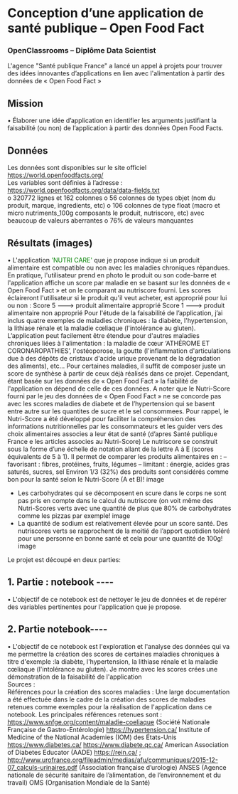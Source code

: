 # Conception d’une application de santé publique – Open Food Fact 
### OpenClassrooms – Diplôme Data Scientist

L'agence "Santé publique France" a lancé un appel à projets pour trouver des idées innovantes d’applications en lien avec l'alimentation à partir des données de « Open Food Fact »
## Mission  
• Élaborer une idée d’application en identifier les arguments justifiant la faisabilité (ou non) de l’application à partir des données Open Food Facts.
## Données
Les données sont disponibles sur le site officiel https://world.openfoodfacts.org/   
Les variables sont définies à l’adresse : https://world.openfoodfacts.org/data/data-fields.txt  
o	320772 lignes et 162 colonnes 
o	56 colonnes de types objet (nom du produit, marque, ingredients, etc)
o	106 colonnes de type float (macro et micro nutriments_100g composants le produit, nutriscore, etc) avec beaucoup de valeurs aberrantes 
o	76% de valeurs manquantes
## Résultats (images)
• L'application <font color='green'>'NUTRI CARE'</font> que je propose indique si un produit alimentaire est compatible ou non avec les maladies chroniques répandues. En pratique, l'utilisateur prend en photo le produit ou son code-barre et l'application affiche un score par maladie en se basant sur les données de « Open Food Fact » et on le comparant au nutriscore fourni. Les scores éclaireront l'utilisateur si le produit qu'il veut acheter, est approprié pour lui ou non :
Score 5 ---> produit alimentaire approprié
Score 1 ---> produit alimentaire non approprié
Pour l'étude de la faisabilité de l’application, j’ai inclus quatre exemples de maladies chroniques : la diabète, l'hypertension, la lithiase rénale et la maladie cœliaque (l'intolérance au gluten). L’application peut facilement être étendue pour d'autres maladies chroniques liées à l'alimentation : la maladie de cœur ‘ATHÉROME ET CORONAROPATHIES’, l'ostéoporose, la goutte (l'inflammation d'articulations due à des dépôts de cristaux d'acide urique provenant de la dégradation des aliments), etc... Pour certaines maladies, il suffit de composer juste un score de synthèse à partir de ceux déjà réalisés dans ce projet.
Cependant, étant basée sur les données de « Open Food Fact » la fiabilité de l'application en dépend de celle de ces données. A noter que le Nutri-Score fourni par le jeu des données de « Open Food Fact » ne se concorde pas avec les scores maladies de diabete et de l’hypertension qui se basent entre autre sur les quantites de sucre et le sel consommees. Pour rappel, le Nutri-Score a été développé pour faciliter la compréhension des informations nutritionnelles par les consommateurs et les guider vers des choix alimentaires associes a leur état de santé (d’apres Santé publique France e les articles associes au Nutri-Score)
Le nutriscore se construit sous la forme d’une échelle de notation allant de la lettre A à E (scores équivalents de 5 à 1). 
Il permet de comparer les produits alimentaires en :
– favorisant : fibres, protéines, fruits, légumes
– limitant  : énergie, acides gras saturés, sucres, sel
Environ 1/3 (32%) des produits sont considérés comme bon pour la santé selon le Nutri-Score (A et B)! image 
-	Les carbohydrates qui se décomposent en scure dans le corps ne sont pas pris en compte dans le calcul du nutriscore (on voit même des Nutri-Scores verts avec une quantité de plus que 80% de carbohydrates comme les pizzas par exemple! image
-	La quantité de sodium est relativement élevée pour un score santé. Des nutriscores verts se rapprochent de la moitié de l’apport quotidien toléré pour une personne en bonne santé et cela pour une quantité de 100g! image

Le projet est découpé en deux parties:   
## 1. Partie   : notebook ----
• L'objectif de ce notebook est de nettoyer le jeu de données et de repérer des variables pertinentes pour l'application que je propose.   
## 2. Partie notebook----
• L'objectif de ce notebook est l'exploration et l'analyse des données qui va me permettre la création des scores de certaines maladies chroniques à titre d'exemple :la  diabète, l'hypertension, la lithiase rénale et la maladie cœliaque (l'intolérance au gluten). Je montre avec les scores crées une démonstration de la faisabilité de l'application	 
Sources :    
Références pour la création des scores maladies : Une large documentation a été effectuée dans le cadre de la création des scores de maladies retenues comme exemples pour la réalisation de l'application dans ce notebook. Les principales références retenues sont :
https://www.snfge.org/content/maladie-coeliaque (Société Nationale Française de Gastro-Entérologie)
https://hypertension.ca/
Institute of Medicine of the National Academies (IOM) des États-Unis
https://www.diabetes.ca/ https://www.diabete.qc.ca/ American Association of Diabetes Educator (AADE)
https://rein.ca/ ; http://www.urofrance.org/fileadmin/medias/afu/communiques/2015-12-07_calculs-urinaires.pdf (Association française d’urologie)
ANSES (Agence nationale de sécurité sanitaire de l’alimentation, de l’environnement et du travail) OMS (Organisation Mondiale de la Santé)

